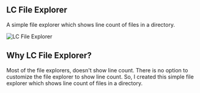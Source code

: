 LC File Explorer
-----------------

A simple file explorer which shows line count of files in a directory.

![LC File Explorer](https://avilpage.com/images/lc_file_explorer.png)



Why LC File Explorer?
----------------------

Most of the file explorers, doesn't show line count. There is no option to customize the file explorer to show line count. So, I created this simple file explorer which shows line count of files in a directory.
